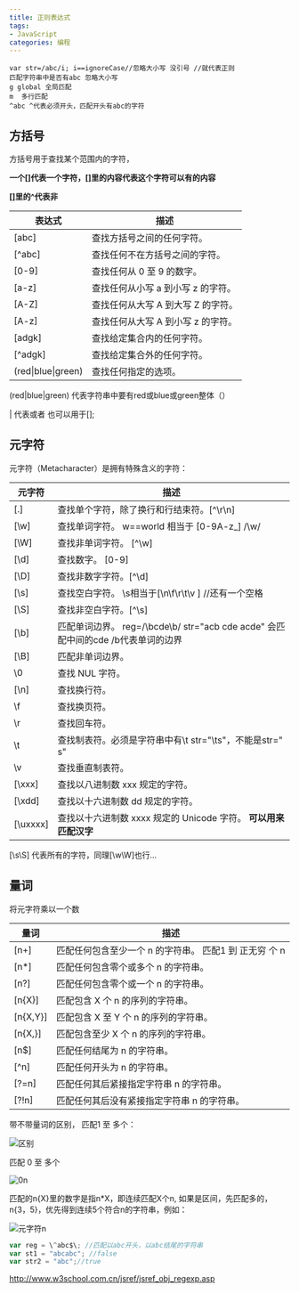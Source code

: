 ```yaml
---
title: 正则表达式
tags:
- JavaScript
categories: 编程
---
```


```RegExp
var str=/abc/i; i==ignoreCase//忽略大小写 没引号 //就代表正则
匹配字符串中是否有abc 忽略大小写
g global 全局匹配
m  多行匹配
^abc ^代表必须开头，匹配开头有abc的字符
```

## 方括号

方括号用于查找某个范围内的字符，

 **一个[]代表一个字符，[]里的内容代表这个字符可以有的内容**

**[]里的^代表非**

| 表达式             | 描述                               |
| ------------------ | ---------------------------------- |
| [abc]              | 查找方括号之间的任何字符。         |
| [^abc]             | 查找任何不在方括号之间的字符。     |
| [0-9]              | 查找任何从 0 至 9 的数字。         |
| [a-z]              | 查找任何从小写 a 到小写 z 的字符。 |
| [A-Z]              | 查找任何从大写 A 到大写 Z 的字符。 |
| [A-z]              | 查找任何从大写 A 到小写 z 的字符。 |
| [adgk]             | 查找给定集合内的任何字符。         |
| [^adgk]            | 查找给定集合外的任何字符。         |
| (red\|blue\|green) | 查找任何指定的选项。               |

(red|blue|green) 代表字符串中要有red或blue或green整体（）

| 代表或者 也可以用于[];

## 元字符

元字符（Metacharacter）是拥有特殊含义的字符：

| 元字符   | 描述                                                         |
| -------- | ------------------------------------------------------------ |
| [.]      | 查找单个字符，除了换行和行结束符。\[^\r\n]                   |
| [\w]     | 查找单词字符。 w==world 相当于 [0-9A-z_]  /\w/               |
| [\W]     | 查找非单词字符。 \[^\w]                                      |
| [\d]     | 查找数字。 [0-9]                                             |
| [\D]     | 查找非数字字符。\[^\d]                                       |
| [\s]     | 查找空白字符。 \s相当于[\n\f\r\t\v ] //还有一个空格          |
| [\S]     | 查找非空白字符。\[^\s]                                       |
| [\b]     | 匹配单词边界。 reg=/\bcde\b/   str="acb cde acde" 会匹配中间的cde /b代表单词的边界 |
| [\B]     | 匹配非单词边界。                                             |
| \0       | 查找 NUL 字符。                                              |
| [\n]     | 查找换行符。                                                 |
| \f       | 查找换页符。                                                 |
| \r       | 查找回车符。                                                 |
| \t       | 查找制表符。必须是字符串中有\t str="\ts"，不能是str="    s"  |
| \v       | 查找垂直制表符。                                             |
| [\xxx]   | 查找以八进制数 xxx 规定的字符。                              |
| [\xdd]   | 查找以十六进制数 dd 规定的字符。                             |
| [\uxxxx] | 查找以十六进制数 xxxx 规定的 Unicode 字符。 **可以用来匹配汉字** |

[\s\S] 代表所有的字符，同理[\w\W]也行...

## 量词

将元字符乘以一个数

| 量词     | 描述                                                   |
| -------- | ------------------------------------------------------ |
| [n+]     | 匹配任何包含至少一个 n 的字符串。 匹配1 到 正无穷 个 n |
| [n*]     | 匹配任何包含零个或多个 n 的字符串。                    |
| [n?]     | 匹配任何包含零个或一个 n 的字符串。                    |
| [n{X}]   | 匹配包含 X 个 n 的序列的字符串。                       |
| [n{X,Y}] | 匹配包含 X 至 Y 个 n 的序列的字符串。                  |
| [n{X,}]  | 匹配包含至少 X 个 n 的序列的字符串。                   |
| [n$]     | 匹配任何结尾为 n 的字符串。                            |
| [^n]     | 匹配任何开头为 n 的字符串。                            |
| [?=n]    | 匹配任何其后紧接指定字符串 n 的字符串。                |
| [?!n]    | 匹配任何其后没有紧接指定字符串 n 的字符串。            |

带不带量词的区别， 匹配1 至 多个：



![区别](http://m.qpic.cn/psb?/V13oJHnV4UEUs2/02hJ2Jam69BliEGJZhs.C.pytXEg*kx.I4z90TbM1Gc!/b/dLkAAAAAAAAA&bo=9gFvAfYBbwEDGTw!&rf=viewer_4)

匹配 0 至 多个

![0n](http://m.qpic.cn/psb?/V13oJHnV4UEUs2/LEtmPgahTGjywGwhRTQ8v866dEM9io3*51le7XSojO8!/b/dL4AAAAAAAAA&bo=.QGUAPkBlAADGTw!&rf=viewer_4)

匹配的n{X}里的数字是指n*X，即连续匹配X个n, 如果是区间，先匹配多的，n{3，5}，优先得到连续5个符合n的字符串，例如：

![元字符n](http://m.qpic.cn/psb?/V13oJHnV4UEUs2/B.3Ak9WmE62u8RrBzXbiA4UkelY5pgOGP5*6Qv4ooVs!/b/dL8AAAAAAAAA&bo=GAGVABgBlQADGTw!&rf=viewer_4)

```javascript
var reg = \^abc$\; //匹配以abc开头，以abc结尾的字符串
var st1 = "abcabc"; //false
var str2 = "abc";//true
```

http://www.w3school.com.cn/jsref/jsref_obj_regexp.asp